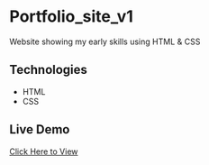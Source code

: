 # Portfolio_site_v1

Website showing my early skills using HTML & CSS

## Technologies

- HTML
- CSS

## Live Demo

[Click Here to View](https://clue355.github.io/personal_site_v1/)
